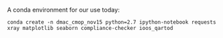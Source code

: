 A conda environment for our use today:
```
conda create -n dmac_cmop_nov15 python=2.7 ipython-notebook requests xray matplotlib seaborn compliance-checker ioos_qartod
```
